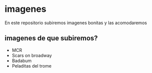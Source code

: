 # imagenes

En este repositorio subiremos imagenes bonitas y las acomodaremos

## imagenes de que subiremos?

- MCR
- Scars on broadway
- Badabum
- Peladitas del trome
